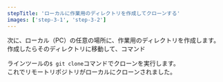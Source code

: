 ```yaml
---
stepTitle: 'ローカルに作業用のディレクトリを作成してクローンする'
images: ['step-3-1', 'step-3-2']
---
```


次に、ローカル（PC）の任意の場所に、作業用のディレクトリを作成します。作成したらそのディレクトリに移動して、コマンド

ラインツールの`$ git clone`コマンドでクローンを実行します。  
これでリモートリポジトリがローカルにクローンされました。  

